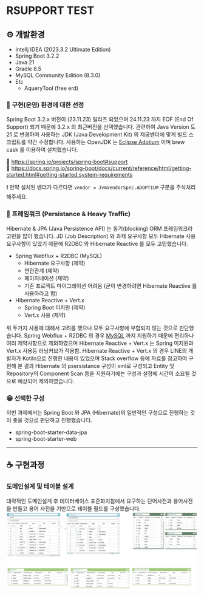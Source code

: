 # RSUPPORT TEST 

## :gear: 개발환경
- Intellj IDEA (2023.3.2 Ultimate Edition)
- Spring Boot 3.2.2
- Java 21
- Gradle 8.5
- MySQL Community Edition (8.3.0) 
- Etc 
  - AqueryTool (free erd) 


### :thinking: 구현(운영) 환경에 대한 선정
Spring Boot 3.2.x 버전이 (23.11.23) 릴리즈 되었으며 24.11.23 까지 EOF (End Of Support) 되기 때문에 3.2.x 의 최근버전을 선택했습니다.
관련하여 Java Version 도 21 로 변경하며 사용하는 JDK (Java Development Kit) 의 제공벤더에 맞게 빌드 스크립트를 약간 수정합니다. 
사용하는 OpenJDK 는 [Eclipse Adotium](https://adoptium.net/temurin/releases/) 이며 brew cask 를 이용하여 설치했습니다. 

:link: https://spring.io/projects/spring-boot#support  
:link: https://docs.spring.io/spring-boot/docs/current/reference/html/getting-started.html#getting-started.system-requirements  

:heavy_exclamation_mark: 만약 설치된 벤더가 다르다면  `vendor = JvmVendorSpec.ADOPTIUM` 구분을 주석처리 해주세요.

### :thinking: 프레임워크 (Persistance & Heavy Traffic)
Hibernate & JPA (Java Persistence API) 는 동기(blocking) ORM 프레임워크라 고민을 많이 했습니다. 
JD (Job Description) 와 과제 요구사항 모두 Hibernate 사용 요구사항이 있었기 때문에 R2DBC 와 Hibernate Reactive 를 모두 고민했습니다.

- Spring Webflux + R2DBC (MySQL)
  - Hibernate 요구사항 (제약)
  - 연관관계 (제약)
  - 페이지네이션 (제약)
  - 기존 프로젝트 마이그레이션 어려움 (굳이 변경하려면 Hibernate Reactive 를 사용하라고 함)
- Hibernate Reactive + Vert.x 
  - Spring Boot 미지원 (제약)
  - Vert.x 사용 (제약)

위 두가지 사용에 대해서 고려를 했으나 모두 요구사항에 부합되지 않는 것으로 판단했습니다. 
Spring Webflux + R2DBC 의 경우 [MySQL](https://spring.io/projects/spring-data-r2dbc) 까지 지원하기 때문에 편리하나 여러 제약사항으로 제외하였으며 Hibernate Reactive + Vert.x 는 Spring 미지원과 Vert.x 사용등 러닝커브가 작용함. 
Hibernate Reactive + Vert.x 의 경우 LINE의 개발자가 Kotiln으로 진행한 내용이 있었으며 Stack overflow 등에 자료를 참고하여 구현해 본 결과 Hibernate 의 psersistance 구성이 xml로 구성되고 Entity 및 Repository의 Component Scan 등을 지원하기에는 구성과 설정에 시간이 소요될 것으로 예상되어 제외하였습니다.

### :grin: 선택한 구성 
이번 과제에서는 Spring Boot 와 JPA (Hibernate)의 일반적인 구성으로 진행하는 것이 좋을 것으로 판단하고 진행했습니다. 
  - spring-boot-starter-data-jpa
  - spring-boot-starter-web


--- 
## :coffee: 구현과정 

### 도메인설계 및 테이블 설계 
대략적인 도메인설계 후 데이터베이스 표준화치침에서 요구하는 단어사전과 용어사전을 만들고 용어 사전을 기반으로 테이블 필드를 구성했습니다. 
![img.png](doc/img-01.png)

